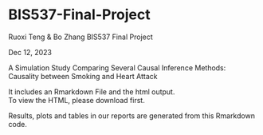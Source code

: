 # BIS537-Final-Project
Ruoxi Teng &amp; Bo Zhang BIS537 Final Project  

Dec 12, 2023  

A Simulation Study Comparing Several Causal Inference Methods:  
Causality between Smoking and Heart Attack    

It includes an Rmarkdown File and the html output.  
To view the HTML, please download first.  

Results, plots and tables in our reports are generated from this Rmarkdown code.  
